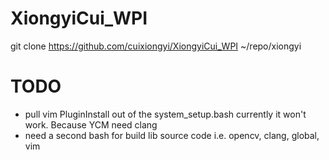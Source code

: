 XiongyiCui_WPI
==============

git clone https://github.com/cuixiongyi/XiongyiCui_WPI ~/repo/xiongyi

TODO
=============
* pull vim PluginInstall out of the system_setup.bash currently it won't work. Because YCM need clang
* need a second bash for build lib source code i.e. opencv, clang, global, vim

